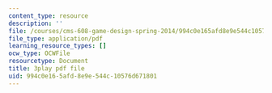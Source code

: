 ```yaml
---
content_type: resource
description: ''
file: /courses/cms-608-game-design-spring-2014/994c0e165afd8e9e544c10576d671801_1506696.pdf
file_type: application/pdf
learning_resource_types: []
ocw_type: OCWFile
resourcetype: Document
title: 3play pdf file
uid: 994c0e16-5afd-8e9e-544c-10576d671801
---
```

